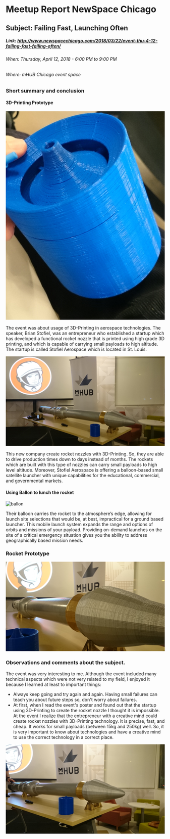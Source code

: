 # Meetup Report NewSpace Chicago

## Subject: Failing Fast, Launching Often

##### Link: http://www.newspacechicago.com/2018/03/22/event-thu-4-12-failing-fast-failing-often/
###### When: Thursday, April 12, 2018 - 6:00 PM to 9:00 PM
###### Where: mHUB Chicago event space




### Short summary and conclusion

#### 3D-Printing Prototype
![Prototype](images/1.JPG "Prototype")

The event was about usage of 3D-Printing in aerospace technologies. The speaker, Brian Stofiel, was an entrepreneur who established a startup which has developed a functional rocket nozzle that is printed using high grade 3D printing, and which is capable of carrying small payloads to high altitude. 
The startup is called Stofiel Aerospace which is located in St. Louis. 

![rocket](images/11.JPG "Rocket")

This new company create rocket nozzles with 3D-Printing. So, they are able to drive production times down to days instead of months. 
The rockets which are built with this type of nozzles can carry small payloads to high level altitude. 
Moreover, Stofiel Aerospace is offering a balloon-based small satellite launcher with unique capabilities for the educational, commercial, and governmental markets.

#### Using Ballon to lunch the rocket
![ballon](images/ballon.jpg "ballon")

Their balloon carries the rocket to the atmosphere’s edge, allowing for launch site selections that would be, at best, impractical for a ground based launcher. This mobile launch system expands the range and options of orbits and missions of your payload. 
Providing on-demand launches on the site of a critical emergency situation gives you the ability to address geographically based mission needs.

### Rocket Prototype
![3dprinting](images/8.JPG "3D Printing Rocket Nozzle") 




 
### Observations and comments about the subject.
The event was very interesting to me. Although the event included many technical aspects which were not very related to my field, I enjoyed it because I learned at least to important things:
* Always keep going and try again and again. Having small failures can teach you about future steps so, don't worry about failures. 
* At first, when I read the event's poster and found out that the startup using 3D-Printing to create the rocket nozzle I thought it is impossible. At the event I realize that the entrepreneur with a creative mind could create rocket nozzles with 3D-Printing technology.
It is precise, fast, and cheap. It works for small payloads (between 15kg and 250kg) well. So, it is very important to know about technologies and have a creative mind to use the correct technology in a correct place.

![3dprinting](images/7.JPG "3D Printing")